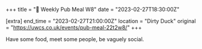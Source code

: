 +++
title = "🍔 Weekly Pub Meal W8"
date = "2023-02-27T18:30:00Z"

[extra]
end_time = "2023-02-27T21:00:00Z"
location = "Dirty Duck"
original = "https://uwcs.co.uk/events/pub-meal-22t2w8/"
+++

Have some food, meet some people, be vaguely social.
